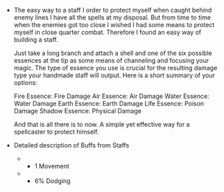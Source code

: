 - The easy way to a staff
  I order to protect myself when caught behind enemy lines I have all the spells at my disposal. But from time to time when the enemies got too close I wished I had some means to protect myself in close quarter combat. Therefore I found an easy way of building a staff. 
  
  Just take a long branch and attach a shell and one of the six possible essences at the tip as some means of channeling and focusing your magic. The type of essence you use is crucial for the resulting damage type your handmade staff will output. Here is a short summary of your options:
  
  Fire Essence: Fire Damage
  Air Essence: Air Damage
  Water Essence: Water Damage
  Earth Essence: Earth Damage
  Life Essence: Poison Damage
  Shadow Essence: Physical Damage
  
  And that is all there is to now. A simple yet effective way for a spellcaster to protect himself.
- Detailed description of Buffs from Staffs
	- + 1 Movement
	- + 6% Dodging